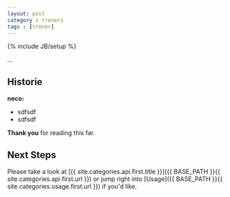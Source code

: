 ```yaml
---
layout: post
category : treneri
tags : [trenér]
---
```

{% include JB/setup %}

...

## Historie

**neco:**

- sdfsdf
- sdfsdf

**Thank you** for reading this far.

## Next Steps

Please take a look at [{{ site.categories.api.first.title }}]({{ BASE_PATH }}{{ site.categories.api.first.url }}) 
or jump right into [Usage]({{ BASE_PATH }}{{ site.categories.usage.first.url }}) if you'd like.